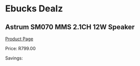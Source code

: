 
# Ebucks Dealz
## Astrum SM070 MMS 2.1CH 12W Speaker
[Product Page](https://www.ebucks.com/web/shop/productSelected.do?prodId=1231358307&catId=1207273786)

Price: R799.00

Savings: 


	